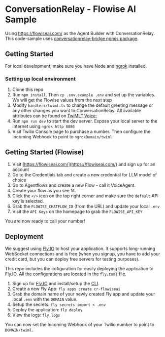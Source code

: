 # ConversationRelay - Flowise AI Sample

Using https://flowiseai.com/ as the Agent Builder with ConversationRelay. This code-sample uses [conversationrelay-bridge npmjs package](https://www.npmjs.com/package/@twilio-forward/conversationrelay-bridge).

## Getting Started

For local development, make sure you have Node and [ngrok](https://ngrok.com/downloads/mac-os) installed.

### Setting up local environment

1) Clone this repo
2) Run `npm install`. Then `cp .env.example .env` and set up the variables. We will get the Flowise values from the next step
3) Modify `handlers/twiml.ts` to change the default greeting message or any other changes you want to ConversationRelay. All available attributes can be found on [TwiML™ Voice: <ConversationRelay>](https://www.twilio.com/docs/voice/twiml/connect/conversationrelay)
4) Run `npm run dev` to start the dev server. Expose your local server to the internet using `ngrok http 8080`
5) Visit Twilio Console page to purchase a number. Then configure the Incoming Webhook to point to `ngrokDomain/twiml`

## Getting Started (Flowise)

1) Visit [https://flowiseai.com/](https://flowiseai.com/) and sign up for an account
2) Go to the Credentials tab and create a new credential for LLM model of choice
3) Go to Agentflows and create a new Flow - call it VoiceAgent.
4) Create your flow as you see fit.
5) Click the `</>` icon on the top right corner and make sure the `default` API key is selected.
6) Grab the `FLOWISE_CHATFLOW_ID` (from the URL) and update your local `.env`
7) Visit the `API Keys` on the homepage to grab the `FLOWISE_API_KEY`

You are now ready to call your number!

## Deployment

We suggest using [Fly.IO](https://fly.io/) to host your application. It supports long-running WebSocket connections and is free (when you signup, you have to add your credit card, but you can deploy free servers for testing purposes).

This repo includes the cofiguration for easily deploying the application to Fly.IO. All the configurations are located in the `fly.toml` file.

1) Sign up for [Fly.IO](https://fly.io/) and install/setup the [CLI](https://fly.io/docs/flyctl/).
2) Create a new Fly App: `fly apps create cr-flowiseai`
3) Grab the domain name of your newly created Fly app and update your local `.env` with the `DOMAIN` value.
3) Setup the secrets: `fly secrets import < .env`
4) Deploy the application: `fly deploy`
5) View the logs: `fly logs`

You can now set the Incoming Webhook of your Twilio number to point to `DOMAIN/twiml`.
